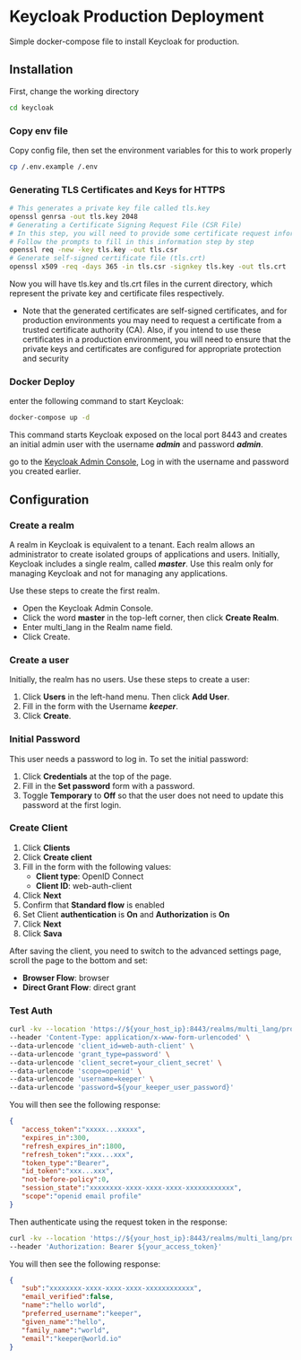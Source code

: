 # Keycloak Production Deployment

Simple docker-compose file to install Keycloak for production.

## Installation

First, change the working directory
```bash
cd keycloak
```

### Copy env file

Copy config file, then set the environment variables for this to work properly

```bash
cp /.env.example /.env
```

### Generating TLS Certificates and Keys for HTTPS

```bash
# This generates a private key file called tls.key
openssl genrsa -out tls.key 2048
# Generating a Certificate Signing Request File (CSR File)
# In this step, you will need to provide some certificate request information such as country, province, city, organisation, and so on. 
# Follow the prompts to fill in this information step by step
openssl req -new -key tls.key -out tls.csr
# Generate self-signed certificate file (tls.crt)
openssl x509 -req -days 365 -in tls.csr -signkey tls.key -out tls.crt
```

Now you will have tls.key and tls.crt files in the current directory, which represent the private key and certificate files respectively.

* Note that the generated certificates are self-signed certificates, and for production environments you may need to request a certificate from a trusted certificate authority (CA). Also, if you intend to use these certificates in a production environment, you will need to ensure that the private keys and certificates are configured for appropriate protection and security

### Docker Deploy

enter the following command to start Keycloak:

```bash
docker-compose up -d
```
This command starts Keycloak exposed on the local port 8443 and creates an initial admin user with the username ***admin*** and password ***admin***.

 go to the [Keycloak Admin Console](https://localhost:8443/admin), Log in with the username and password you created earlier.

## Configuration

### Create a realm

A realm in Keycloak is equivalent to a tenant. Each realm allows an administrator to create isolated groups of applications and users. Initially, Keycloak includes a single realm, called ***master***. Use this realm only for managing Keycloak and not for managing any applications.

Use these steps to create the first realm.

- Open the Keycloak Admin Console.
- Click the word **master** in the top-left corner, then click **Create Realm**.
- Enter multi_lang in the Realm name field.
- Click Create.

### Create a user

Initially, the realm has no users. Use these steps to create a user:

1. Click **Users** in the left-hand menu. Then click **Add User**.
2. Fill in the form with the Username ***keeper***.
3. Click **Create**.

### Initial Password
This user needs a password to log in. To set the initial password:

1. Click **Credentials** at the top of the page.
2. Fill in the **Set password** form with a password.
3. Toggle **Temporary** to **Off** so that the user does not need to update this password at the first login.

### Create Client

1. Click **Clients**
2. Click **Create client**
3. Fill in the form with the following values:
    - **Client type**: OpenID Connect
    - **Client ID**: web-auth-client
4. Click **Next**
5. Confirm that **Standard flow** is enabled
6. Set Client **authentication** is **On** and **Authorization** is **On**
7. Click **Next**
8. Click **Sava**

After saving the client, you need to switch to the advanced settings page, scroll the page to the bottom and set:
- **Browser Flow**: browser
- **Direct Grant Flow**: direct grant

### Test Auth
```bash
curl -kv --location 'https://${your_host_ip}:8443/realms/multi_lang/protocol/openid-connect/token' \
--header 'Content-Type: application/x-www-form-urlencoded' \
--data-urlencode 'client_id=web-auth-client' \
--data-urlencode 'grant_type=password' \
--data-urlencode 'client_secret=your_client_secret' \
--data-urlencode 'scope=openid' \
--data-urlencode 'username=keeper' \
--data-urlencode 'password=${your_keeper_user_password}'
```

You will then see the following response:

```json
{
   "access_token":"xxxxx...xxxxx",
   "expires_in":300,
   "refresh_expires_in":1800,
   "refresh_token":"xxx...xxx",
   "token_type":"Bearer",
   "id_token":"xxx...xxx",
   "not-before-policy":0,
   "session_state":"xxxxxxxx-xxxx-xxxx-xxxx-xxxxxxxxxxxx",
   "scope":"openid email profile"
}
```

Then authenticate using the request token in the response:

```bash
curl -kv --location 'https://${your_host_ip}:8443/realms/multi_lang/protocol/openid-connect/userinfo' \
--header 'Authorization: Bearer ${your_access_token}'
```

You will then see the following response:

```json
{
   "sub":"xxxxxxxx-xxxx-xxxx-xxxx-xxxxxxxxxxxx",
   "email_verified":false,
   "name":"hello world",
   "preferred_username":"keeper",
   "given_name":"hello",
   "family_name":"world",
   "email":"keeper@world.io"
}

```
